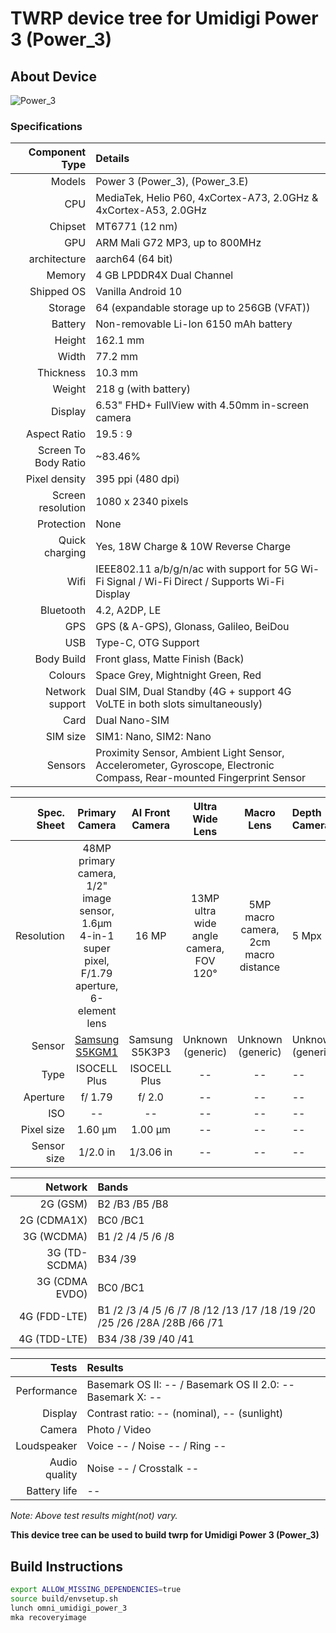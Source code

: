 
# TWRP device tree for Umidigi Power 3 (Power_3)

## About Device

![Power_3](https://www.umidigi.com/new/Images/power3/overview/1-2.png)

### Specifications


Component Type | Details
--------------:|:-------
Models | Power 3 (Power_3),  (Power_3.E)
CPU     | MediaTek, Helio P60, 4xCortex-A73, 2.0GHz & 4xCortex-A53, 2.0GHz
Chipset | MT6771 (12 nm)
GPU     | ARM Mali G72 MP3, up to 800MHz
architecture | aarch64 (64 bit)
Memory  | 4 GB LPDDR4X Dual Channel
Shipped OS | Vanilla Android 10
Storage | 64 (expandable storage up to 256GB (VFAT))
Battery | Non-removable Li-Ion 6150 mAh battery
Height | 162.1 mm
Width | 77.2 mm
Thickness | 10.3 mm
Weight | 218 g (with battery)
Display | 6.53" FHD+ FullView with 4.50mm in-screen camera
Aspect Ratio | 19.5 : 9
Screen To Body Ratio | ~83.46%
Pixel density | 395 ppi (480 dpi)
Screen resolution | 1080 x 2340 pixels
Protection | None
Quick charging | Yes, 18W Charge & 10W Reverse Charge
Wifi | IEEE802.11 a/b/g/n/ac with support for 5G Wi-Fi Signal / Wi-Fi Direct / Supports Wi-Fi Display
Bluetooth | 4.2, A2DP, LE
GPS | GPS (& A-GPS), Glonass, Galileo, BeiDou
USB | Type-C, OTG Support
Body Build | Front glass, Matte Finish (Back)
Colours | Space Grey, Mightnight Green, Red
Network support | Dual SIM, Dual Standby (4G + support 4G VoLTE in both slots simultaneously)
Card | Dual Nano-SIM
SIM size | SIM1: Nano, SIM2: Nano
Sensors | Proximity Sensor, Ambient Light Sensor, Accelerometer, Gyroscope, Electronic Compass, Rear-mounted Fingerprint Sensor

Spec. Sheet| Primary Camera | AI Front Camera | Ultra Wide Lens | Macro Lens | Depth Camera
----------:|:-------------:|:---------------:|:---------------:|:----------:|:------------
Resolution | 48MP primary camera, 1/2" image sensor, 1.6μm 4-in-1 super pixel, F/1.79 aperture, 6-element lens | 16 MP | 13MP ultra wide angle camera, FOV 120° | 5MP macro camera, 2cm macro distance | 5 Mpx
Sensor | [Samsung S5KGM1](https://www.samsung.com/semiconductor/image-sensor/mobile-image-sensor/S5KGM1/) | Samsung S5K3P3 | Unknown (generic) | Unknown (generic) | Unknown (generic)
Type | ISOCELL Plus | ISOCELL Plus | -- | -- | --
Aperture | f/ 1.79 | f/ 2.0 | -- | -- | --
ISO | -- | -- | -- | -- | --
Pixel size | 1.60 µm | 1.00 µm | -- | -- | --
Sensor size | 1/2.0 in | 1/3.06 in | -- | -- | --


Network | Bands
-------:|:-----
2G (GSM) | B2 /B3 /B5 /B8
2G (CDMA1X) | BC0 /BC1
3G (WCDMA) | B1 /2 /4 /5 /6 /8
3G (TD-SCDMA) | B34 /39
3G (CDMA EVDO) | BC0 /BC1
4G (FDD-LTE) | B1 /2 /3 /4 /5 /6 /7 /8 /12 /13 /17 /18 /19 /20 /25 /26 /28A /28B /66 /71
4G (TDD-LTE) | B34 /38 /39 /40 /41

Tests | Results
-----:|:-------
Performance | Basemark OS II: -- / Basemark OS II 2.0: -- Basemark X: --
Display | Contrast ratio: -- (nominal), -- (sunlight)
Camera | Photo / Video
Loudspeaker | Voice -- / Noise -- / Ring --
Audio quality | Noise -- / Crosstalk --
Battery life | --

_Note: Above test results might(not) vary._

**This device tree can be used to build twrp for Umidigi Power 3 (Power_3)**

## Build Instructions
```sh
export ALLOW_MISSING_DEPENDENCIES=true
source build/envsetup.sh
lunch omni_umidigi_power_3
mka recoveryimage
```
